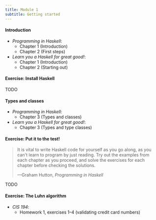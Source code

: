 ```yaml
---
title: Module 1
subtitle: Getting started
---
```


#### Introduction

* <cite>Programming in Haskell</cite>:
  - Chapter 1 (Introduction)
  - Chapter 2 (First steps)
* <cite>Learn you a Haskell for great good!</cite>:
  - Chapter 1 (Introduction)
  - Chapter 2 (Starting out)

#### Exercise: Install Haskell

TODO

#### Types and classes

* <cite>Programming in Haskell</cite>:
  - Chapter 3 (Types and classes)
* <cite>Learn you a Haskell for great good!</cite>:
  - Chapter 3 (Types and type classes)

#### Exercise: Put it to the test!

<blockquote>
  <p>
    It is vital to write Haskell code for yourself as you go along, as you can't
learn to program by just reading. Try out the examples from each chapter as you
proceed, and solve the exercises for each chapter before checking the solutions.
  </p>
  <footer>—Graham Hutton, <cite>Programming in Haskell</cite></footer>
</blockquote>

TODO

#### Exercise: The Luhn algorithm

* <cite>CIS 194</cite>:
  - Homework 1, exercises 1–4 (validating credit card numbers)
